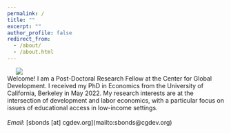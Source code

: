 ```yaml
---
permalink: /
title: ""
excerpt: ""
author_profile: false
redirect_from: 
  - /about/
  - /about.html
---
```


<div class="flex">
<img class="photo" src="{{site.url}}/images/bonds_bio_photo.jpg" /> 
<div class="text">
Welcome! I am a Post-Doctoral Research Fellow at the Center for Global Development. I received my PhD in Economics from the University of California, Berkeley in May 2022. My research interests are at the intersection of development and labor economics, with a particular focus on issues of educational access in low-income settings. 
<br/>
<br/>
<i>Email</i>: [sbonds [at] cgdev.org](mailto:sbonds@cgdev.org)
</div>
</div>
<style>
  .photo {
    display: block;
    max-width: 40%;
    margin: 0 20px;
  }

  .flex {
    display: flex;
    max-width: 900px;
    margin: auto;
    align-items: center;
  }

  @media (max-width: 600px){
    .flex {
      flex-direction: column;
    }
    .photo {
    max-width: 100%;
    margin-bottom: 20px;
    }

  }
  </style>






